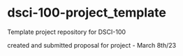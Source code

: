 # dsci-100-project_template
Template project repository for DSCI-100

created and submitted proposal for project - March 8th/23
